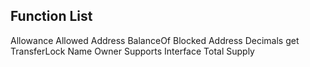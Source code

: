 ## Function List


Allowance
Allowed Address
BalanceOf
Blocked Address
Decimals
get TransferLock
Name
Owner
Supports Interface
Total Supply
